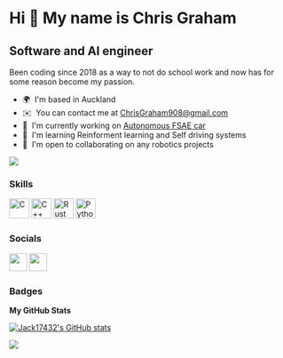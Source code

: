 Hi 👋 My name is Chris Graham
=============================

Software and AI engineer
--------------------------------------

Been coding since 2018 as a way to not do school work and now has for some reason become my passion.

* 🌍  I'm based in Auckland
* ✉️  You can contact me at [ChrisGraham908@gmail.com](mailto:ChrisGraham908@gmail.com)
* 🚀  I'm currently working on [Autonomous FSAE car](https://www.fsae.co.nz/)
* 🧠  I'm learning Reinforment learning and Self driving systems
* 🤝  I'm open to collaborating on any robotics projects

<a href="https://www.github.com/Jack17432" target="_blank" rel="noreferrer"><img
src="https://img.shields.io/github/followers/Jack17432?logo=github&style=for-the-badge&color=3382ed&labelColor=1c1917" /></a>

### Skills

<p align="left">
<a href="https://docs.microsoft.com/en-us/cpp/?view=msvc-170" target="_blank" rel="noreferrer"><img src="https://raw.githubusercontent.com/danielcranney/readme-generator/main/public/icons/skills/c-colored.svg" width="36" height="36" alt="C" /></a>
<a href="https://docs.microsoft.com/en-us/cpp/?view=msvc-170" target="_blank" rel="noreferrer"><img src="https://raw.githubusercontent.com/danielcranney/readme-generator/main/public/icons/skills/cplusplus-colored.svg" width="36" height="36" alt="C++" /></a>
<a href="https://www.rust-lang.org/" target="_blank" rel="noreferrer"><img src="https://raw.githubusercontent.com/danielcranney/readme-generator/main/public/icons/skills/rust-colored.svg" width="36" height="36" alt="Rust" /></a>
<a href="https://www.python.org/" target="_blank" rel="noreferrer"><img src="https://raw.githubusercontent.com/danielcranney/readme-generator/main/public/icons/skills/python-colored.svg" width="36" height="36" alt="Python" /></a>
</p>


### Socials

<p align="left"> <a href="https://www.github.com/Jack17432" target="_blank" rel="noreferrer"><img src="https://raw.githubusercontent.com/danielcranney/readme-generator/main/public/icons/socials/github.svg" width="32" height="32" /></a> <a href="https://www.stackoverflow.com/users/15216559/christopher-graham" target="_blank" rel="noreferrer"><img src="https://raw.githubusercontent.com/danielcranney/readme-generator/main/public/icons/socials/stackoverflow.svg" width="32" height="32" /></a></p>

### Badges

<b>My GitHub Stats</b>

<a href="http://www.github.com/Jack17432"><img src="https://github-readme-stats.vercel.app/api?username=Jack17432&show_icons=true&hide=&count_private=true&title_color=3382ed&text_color=ffffff&icon_color=3382ed&bg_color=1c1917&hide_border=true&show_icons=true" alt="Jack17432's GitHub stats" /></a>

<a href="http://www.github.com/Jack17432"><img src="https://github-readme-streak-stats.herokuapp.com/?user=Jack17432&stroke=ffffff&background=1c1917&ring=3382ed&fire=3382ed&currStreakNum=ffffff&currStreakLabel=3382ed&sideNums=ffffff&sideLabels=ffffff&dates=ffffff&hide_border=true" /></a>
